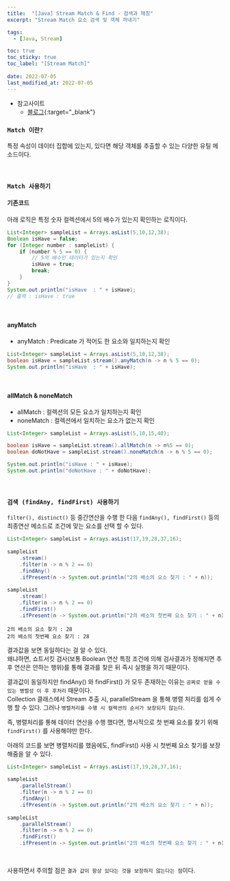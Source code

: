 ```yaml
---
title:  "[Java] Stream Match & Find - 검색과 매칭"
excerpt: "Stream Match 요소 검색 및 객체 꺼내기"

tags:
  - [Java, Stream]

toc: true
toc_sticky: true
toc_label: "[Stream Match]"
 
date: 2022-07-05
last_modified_at: 2022-07-05
---
```


- 참고사이트
  - [블로그](https://doohyun.tistory.com/30?category=592214){:target="_blank"}


### ``Match 이란?``

특정 속성이 데이터 집합에 있는지, 있다면 해당 객체를 추출할 수 있는 다양한 유틸 메소드이다.

<br>

### ``Match 사용하기 ``

#### 기존코드

아래 로직은 특정 숫자 컬렉션에서 5의 배수가 있는지 확인하는 로직이다.

```java
List<Integer> sampleList = Arrays.asList(5,10,12,38);
Boolean isHave = false;
for (Integer number : sampleList) {
	if (number % 5 == 0) {        
		// 5의 배수인 데이터가 있는지 확인
		isHave = true;
		break;
	}
}			
System.out.println("isHave  : " + isHave);
// 출력 : isHave : true
```

<br>

#### anyMatch

- anyMatch : Predicate 가 적어도 한 요소와 일치하는지 확인 

```java
List<Integer> sampleList = Arrays.asList(5,10,12,38);
boolean isHave = sampleList.stream().anyMatch(n -> n % 5 == 0);
System.out.println("isHave  : " + isHave);
```

<br>


#### allMatch & noneMatch

- allMatch : 컬렉션의 모든 요소가 일치하는지 확인
- noneMatch : 컬렉션에서 일치하는 요소가 없는지 확인

```java
List<Integer> sampleList = Arrays.asList(5,10,15,40);

boolean isHave = sampleList.stream().allMatch(n -> n%5 == 0);
boolean doNotHave = sampleList.stream().noneMatch(n -> n % 5 == 0);

System.out.println("isHave : " + isHave);
System.out.println("doNotHave : " + doNotHave);
```

<br>


### ``검색 (findAny, findFirst) 사용하기 ``

`filter(), distinct()` 등 중간연산을 수행 한 다음 `findAny(), findFirst()` 등의 최종연산 메소드로 조건에 맞는 요소를 선택 할 수 있다.


```java
List<Integer> sampleList = Arrays.asList(17,19,28,37,16);
		
sampleList
	.stream()
	.filter(n -> n % 2 == 0)
	.findAny()
	.ifPresent(n -> System.out.println("2의 배소의 요소 찾기 : " + n));
		
sampleList
	.stream()
	.filter(n -> n % 2 == 0)
	.findFirst()
	.ifPresent(n -> System.out.println("2의 배소의 첫번째 요소 찾기 : " + n));
```

```console
2의 배소의 요소 찾기 : 28
2의 배소의 첫번째 요소 찾기 : 28
```

결과값을 보면 동일하다는 걸 알 수 있다. <br>
왜냐하면, 쇼트서킷 검사(보통 Boolean 연산 특정 조건에 의해 검사결과가 정해지면 추 후 연산은 안하는 행위)를 통해 결과를 찾은 뒤 즉시 실행을 하기 때문이다. <br>

결과값이 동일하지만 findAny() 와 findFirst() 가 모두 존재하는 이유는 `공짜로 얻을 수 있는 병렬성 이 후 후처리` 때문이다. <br>
Collection 클래스에서 Stream 추출 시, parallelStream 을 통해 병렬 처리를 쉽게 수행 할 수 있다. 그러나 `병렬처리를 수행 시 컬렉션의 순서가 보장되지 않는다`. <br>

즉, 병렬처리를 통해 데이터 연산을 수행 했다면, 명시적으로 첫 번째 요소를 찾기 위해 `findFirst()` 를 사용해야만 한다. <br>

아래의 코드를 보면 병렬처리를 했음에도, findFirst() 사용 시 첫번째 요소 찾기를 보장해줌을 알 수 있다.

```java
List<Integer> sampleList = Arrays.asList(17,19,28,37,16);
	
sampleList
	.parallelStream()
	.filter(n -> n % 2 == 0)
	.findAny()
	.ifPresent(n -> System.out.println("2의 배소의 요소 찾기 : " + n));
		
sampleList
	.parallelStream()
	.filter(n -> n % 2 == 0)
	.findFirst()
	.ifPresent(n -> System.out.println("2의 배소의 첫번째 요소 찾기 : " + n));
```

<br>


사용하면서 주의할 점은 `결과 값이 항상 있다는 것을 보장하지 않는다는 점`이다.